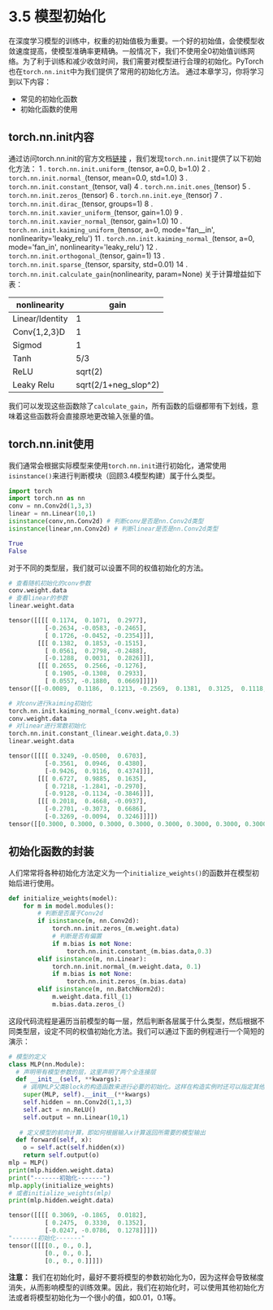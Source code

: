 # 3.5 模型初始化
在深度学习模型的训练中，权重的初始值极为重要。一个好的初始值，会使模型收敛速度提高，使模型准确率更精确。一般情况下，我们不使用全0初始值训练网络。为了利于训练和减少收敛时间，我们需要对模型进行合理的初始化。PyTorch也在`torch.nn.init`中为我们提供了常用的初始化方法。
通过本章学习，你将学习到以下内容：
- 常见的初始化函数
- 初始化函数的使用
## torch.nn.init内容
通过访问torch.nn.init的官方文档[链接](https://pytorch.org/docs/stable/nn.init.html) ，我们发现`torch.nn.init`提供了以下初始化方法：
1 . `torch.nn.init.uniform_`(tensor, a=0.0, b=1.0)
2 . `torch.nn.init.normal_`(tensor, mean=0.0, std=1.0)
3 . `torch.nn.init.constant_`(tensor, val)
4 . `torch.nn.init.ones_`(tensor)
5 . `torch.nn.init.zeros_`(tensor)
6 . `torch.nn.init.eye_`(tensor)
7 . `torch.nn.init.dirac_`(tensor, groups=1)
8 . `torch.nn.init.xavier_uniform_`(tensor, gain=1.0)
9 . `torch.nn.init.xavier_normal_`(tensor, gain=1.0)
10 . `torch.nn.init.kaiming_uniform_`(tensor, a=0, mode='fan__in', nonlinearity='leaky_relu')
11 . `torch.nn.init.kaiming_normal_`(tensor, a=0, mode='fan_in', nonlinearity='leaky_relu')
12 . `torch.nn.init.orthogonal_`(tensor, gain=1)
13 . `torch.nn.init.sparse_`(tensor, sparsity, std=0.01)
14 .  `torch.nn.init.calculate_gain`(nonlinearity, param=None)
关于计算增益如下表：

|nonlinearity|gain|
| ---- | ---- |
|Linear/Identity|1|
|Conv{1,2,3}D|1|
|Sigmod|1|
|Tanh|5/3|
|ReLU|sqrt(2)|
|Leaky Relu|sqrt(2/1+neg_slop^2)|
我们可以发现这些函数除了`calculate_gain`，所有函数的后缀都带有下划线，意味着这些函数将会直接原地更改输入张量的值。
## torch.nn.init使用
我们通常会根据实际模型来使用`torch.nn.init`进行初始化，通常使用`isinstance()`来进行判断模块（回顾3.4模型构建）属于什么类型。
```python
import torch
import torch.nn as nn
conv = nn.Conv2d(1,3,3)
linear = nn.Linear(10,1)
isinstance(conv,nn.Conv2d) # 判断conv是否是nn.Conv2d类型
isinstance(linear,nn.Conv2d) # 判断linear是否是nn.Conv2d类型
```

```python
True
False
```
对于不同的类型层，我们就可以设置不同的权值初始化的方法。
```python
# 查看随机初始化的conv参数
conv.weight.data
# 查看linear的参数
linear.weight.data
```

```python
tensor([[[[ 0.1174,  0.1071,  0.2977],
          [-0.2634, -0.0583, -0.2465],
          [ 0.1726, -0.0452, -0.2354]]],
        [[[ 0.1382,  0.1853, -0.1515],
          [ 0.0561,  0.2798, -0.2488],
          [-0.1288,  0.0031,  0.2826]]],
        [[[ 0.2655,  0.2566, -0.1276],
          [ 0.1905, -0.1308,  0.2933],
          [ 0.0557, -0.1880,  0.0669]]]])
tensor([[-0.0089,  0.1186,  0.1213, -0.2569,  0.1381,  0.3125,  0.1118, -0.0063, -0.2330,  0.1956]])
```

```python
# 对conv进行kaiming初始化
torch.nn.init.kaiming_normal_(conv.weight.data)
conv.weight.data
# 对linear进行常数初始化
torch.nn.init.constant_(linear.weight.data,0.3)
linear.weight.data
```

```python
tensor([[[[ 0.3249, -0.0500,  0.6703],
          [-0.3561,  0.0946,  0.4380],
          [-0.9426,  0.9116,  0.4374]]],
        [[[ 0.6727,  0.9885,  0.1635],
          [ 0.7218, -1.2841, -0.2970],
          [-0.9128, -0.1134, -0.3846]]],
        [[[ 0.2018,  0.4668, -0.0937],
          [-0.2701, -0.3073,  0.6686],
          [-0.3269, -0.0094,  0.3246]]]])
tensor([[0.3000, 0.3000, 0.3000, 0.3000, 0.3000, 0.3000, 0.3000, 0.3000, 0.3000,0.3000]])
```
##  初始化函数的封装
人们常常将各种初始化方法定义为一个`initialize_weights()`的函数并在模型初始后进行使用。
```python
def initialize_weights(model):
	for m in model.modules():
		# 判断是否属于Conv2d
		if isinstance(m, nn.Conv2d):
			torch.nn.init.zeros_(m.weight.data)
			# 判断是否有偏置
			if m.bias is not None:
				torch.nn.init.constant_(m.bias.data,0.3)
		elif isinstance(m, nn.Linear):
			torch.nn.init.normal_(m.weight.data, 0.1)
			if m.bias is not None:
				torch.nn.init.zeros_(m.bias.data)
		elif isinstance(m, nn.BatchNorm2d):
			m.weight.data.fill_(1) 		 
			m.bias.data.zeros_()	
```
这段代码流程是遍历当前模型的每一层，然后判断各层属于什么类型，然后根据不同类型层，设定不同的权值初始化方法。我们可以通过下面的例程进行一个简短的演示：
```python
# 模型的定义
class MLP(nn.Module):
  # 声明带有模型参数的层，这里声明了两个全连接层
  def __init__(self, **kwargs):
    # 调用MLP父类Block的构造函数来进行必要的初始化。这样在构造实例时还可以指定其他函数
    super(MLP, self).__init__(**kwargs)
    self.hidden = nn.Conv2d(1,1,3)
    self.act = nn.ReLU()
    self.output = nn.Linear(10,1)
    
   # 定义模型的前向计算，即如何根据输入x计算返回所需要的模型输出
  def forward(self, x):
    o = self.act(self.hidden(x))
    return self.output(o)
mlp = MLP()
print(mlp.hidden.weight.data)
print("-------初始化-------")
mlp.apply(initialize_weights)
# 或者initialize_weights(mlp)
print(mlp.hidden.weight.data)
```

```python
tensor([[[[ 0.3069, -0.1865,  0.0182],
          [ 0.2475,  0.3330,  0.1352],
          [-0.0247, -0.0786,  0.1278]]]])
"-------初始化-------"
tensor([[[[0., 0., 0.],
          [0., 0., 0.],
          [0., 0., 0.]]]])
```
**注意：**
我们在初始化时，最好不要将模型的参数初始化为0，因为这样会导致梯度消失，从而影响模型的训练效果。因此，我们在初始化时，可以使用其他初始化方法或者将模型初始化为一个很小的值，如0.01，0.1等。